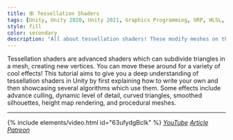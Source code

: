 ```yaml
---
title: 🕸️ Tessellation Shaders
tags: [Unity, Unity 2020, Unity 2021, Graphics Programming, URP, HLSL, Shader, Math, Advanced, Video, Article]
style: fill
color: secondary 
description: "All about tessellation shaders! These modify meshes on the fly, allowing for many cool effects, like scaling up low-poly models and rendering height maps."
---
```


Tessellation shaders are advanced shaders which can subdivide triangles in a mesh, creating new vertices. You can move these around for a variety of cool effects! This tutorial aims to give you a deep understanding of tessellation shaders in Unity by first explaining how to write your own and then showcasing several algorithms which use them. Some effects include advance culling, dynamic level of detail, curved triangles, smoothed silhouettes, height map rendering, and procedural meshes.

***

{% include elements/video.html id="63ufydgBcIk" %}
*[YouTube](https://youtu.be/63ufydgBcIk) [Article](https://nedmakesgames.medium.com/mastering-tessellation-shaders-and-their-many-uses-in-unity-9caeb760150e) [Patreon](https://www.patreon.com/posts/59247904)*